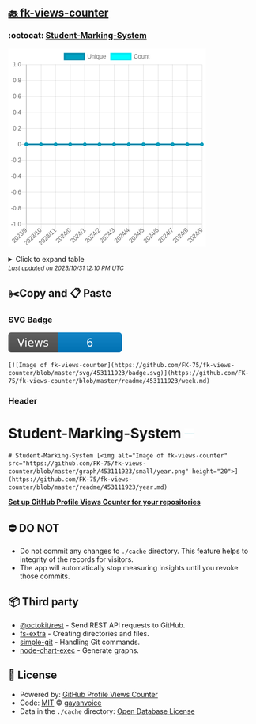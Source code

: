 ## [🔙 fk-views-counter](https://github.com/FK-75/fk-views-counter)

### :octocat: [Student-Marking-System](https://github.com/FK-75/Student-Marking-System)
![Image of fk-views-counter](https://github.com/FK-75/fk-views-counter/blob/master/graph/453111923/large/year.png)

<details>
	<summary>Click to expand table</summary>
	<h2>:calendar: Year Page Views Table</h2>
<table>
	<tr>
		<th>
			Last Updated
		</th>
		<th>
			Unique
		</th>
		<th>
			Count
		</th>
	</tr>
	<tr>
		<td>
			<code>2023/10/1</code>
		</td>
		<td>
			<code>0</code>
		</td>
		<td>
			<code>0</code>
		</td>
	</tr>
	<tr>
		<td>
			<code>2023/9/1</code>
		</td>
		<td>
			<code>0</code>
		</td>
		<td>
			<code>0</code>
		</td>
	</tr>
	<tr>
		<td>
			<code>2023/8/1</code>
		</td>
		<td>
			<code>0</code>
		</td>
		<td>
			<code>0</code>
		</td>
	</tr>
	<tr>
		<td>
			<code>2023/7/1</code>
		</td>
		<td>
			<code>0</code>
		</td>
		<td>
			<code>0</code>
		</td>
	</tr>
	<tr>
		<td>
			<code>2023/6/1</code>
		</td>
		<td>
			<code>0</code>
		</td>
		<td>
			<code>0</code>
		</td>
	</tr>
	<tr>
		<td>
			<code>2023/5/1</code>
		</td>
		<td>
			<code>0</code>
		</td>
		<td>
			<code>0</code>
		</td>
	</tr>
	<tr>
		<td>
			<code>2023/4/1</code>
		</td>
		<td>
			<code>0</code>
		</td>
		<td>
			<code>0</code>
		</td>
	</tr>
	<tr>
		<td>
			<code>2023/3/1</code>
		</td>
		<td>
			<code>0</code>
		</td>
		<td>
			<code>0</code>
		</td>
	</tr>
	<tr>
		<td>
			<code>2023/2/1</code>
		</td>
		<td>
			<code>0</code>
		</td>
		<td>
			<code>0</code>
		</td>
	</tr>
	<tr>
		<td>
			<code>2023/1/1</code>
		</td>
		<td>
			<code>0</code>
		</td>
		<td>
			<code>0</code>
		</td>
	</tr>
	<tr>
		<td>
			<code>2022/12/1</code>
		</td>
		<td>
			<code>0</code>
		</td>
		<td>
			<code>0</code>
		</td>
	</tr>
	<tr>
		<td>
			<code>2022/11/1</code>
		</td>
		<td>
			<code>0</code>
		</td>
		<td>
			<code>0</code>
		</td>
	</tr>
	<tr>
		<td>
			<code>2022/10/1</code>
		</td>
		<td>
			<code>0</code>
		</td>
		<td>
			<code>0</code>
		</td>
	</tr>
</table>

</details>
<small><i>Last updated on 2023/10/31 12:10 PM UTC</i></small>

## ✂️Copy and 📋 Paste
### SVG Badge
[![Image of fk-views-counter](https://github.com/FK-75/fk-views-counter/blob/master/svg/453111923/badge.svg)](https://github.com/FK-75/fk-views-counter/blob/master/readme/453111923/week.md)
```readme
[![Image of fk-views-counter](https://github.com/FK-75/fk-views-counter/blob/master/svg/453111923/badge.svg)](https://github.com/FK-75/fk-views-counter/blob/master/readme/453111923/week.md)
```
### Header
# Student-Marking-System [<img alt="Image of fk-views-counter" src="https://github.com/FK-75/fk-views-counter/blob/master/graph/453111923/small/year.png" height="20">](https://github.com/FK-75/fk-views-counter/blob/master/readme/453111923/year.md)
```readme
# Student-Marking-System [<img alt="Image of fk-views-counter" src="https://github.com/FK-75/fk-views-counter/blob/master/graph/453111923/small/year.png" height="20">](https://github.com/FK-75/fk-views-counter/blob/master/readme/453111923/year.md)
```
[**Set up GitHub Profile Views Counter for your repositories**](https://github.com/gayanvoice/github-profile-views-counter)
## ⛔ DO NOT
- Do not commit any changes to `./cache` directory. This feature helps to integrity of the records for visitors.
- The app will automatically stop measuring insights until you revoke those commits.
## 📦 Third party

- [@octokit/rest](https://www.npmjs.com/package/@octokit/rest) - Send REST API requests to GitHub.
- [fs-extra](https://www.npmjs.com/package/fs-extra) - Creating directories and files.
- [simple-git](https://www.npmjs.com/package/simple-git) - Handling Git commands.
- [node-chart-exec](https://www.npmjs.com/package/node-chart-exec) - Generate graphs.
## 📄 License
- Powered by: [GitHub Profile Views Counter](https://github.com/gayanvoice/github-profile-views-counter)
- Code: [MIT](./LICENSE) © [gayanvoice](https://github.com/gayanvoice/github-profile-views-counter)
- Data in the `./cache` directory: [Open Database License](https://opendatacommons.org/licenses/odbl/1-0/)